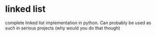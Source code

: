 # linked list
complete linked list implementation in python. Can probably be used as such in serious projects (why would you do that though)